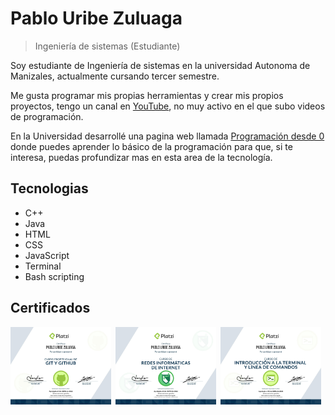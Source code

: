 # Pablo Uribe Zuluaga
>  Ingeniería de sistemas (Estudiante)

Soy estudiante de Ingeniería de sistemas en la universidad Autonoma de Manizales, actualmente cursando tercer semestre. 

Me gusta programar mis propias herramientas y crear mis propios proyectos, tengo un canal en [YouTube](https://www.youtube.com/channel/UC62Vw-ATtv01Pgk2yHvLjdg), no muy activo en el que subo videos de programación. 

En la Universidad desarrollé una pagina web llamada [Programación desde 0]() donde puedes aprender lo básico de la programación para que, si te interesa, puedas profundizar mas en esta area de la tecnología.

## Tecnologias
- C++
- Java
- HTML
- CSS
- JavaScript
- Terminal
- Bash scripting


## Certificados

<div style="display: grid; grid-template-columns: 32% 32% 32%; grid-gap: 1.3%">
    <img src="images/git.jpg">
    <img src="images/redes.jpg">
    <img src="images/terminal.jpg">
</div>